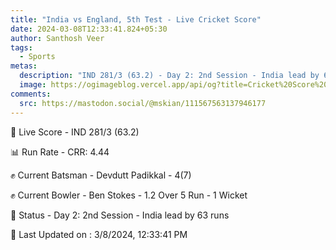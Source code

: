 ```yaml
---
title: "India vs England, 5th Test - Live Cricket Score"
date: 2024-03-08T12:33:41.824+05:30
author: Santhosh Veer
tags:
  - Sports
metas:
  description: "IND 281/3 (63.2) - Day 2: 2nd Session - India lead by 63 runs"
  image: https://ogimageblog.vercel.app/api/og?title=Cricket%20Score%20%F0%9F%8F%8F
comments:
  src: https://mastodon.social/@mskian/111567563137946177
---
```


🔴 Live Score - IND 281/3 (63.2)  

📊 Run Rate - CRR: 4.44  

✊ Current Batsman - Devdutt Padikkal - 4(7)  

✊ Current Bowler - Ben Stokes - 1.2 Over 5 Run - 1 Wicket  

📑 Status - Day 2: 2nd Session - India lead by 63 runs

<!--more-->

📝 Last Updated on : 3/8/2024, 12:33:41 PM
